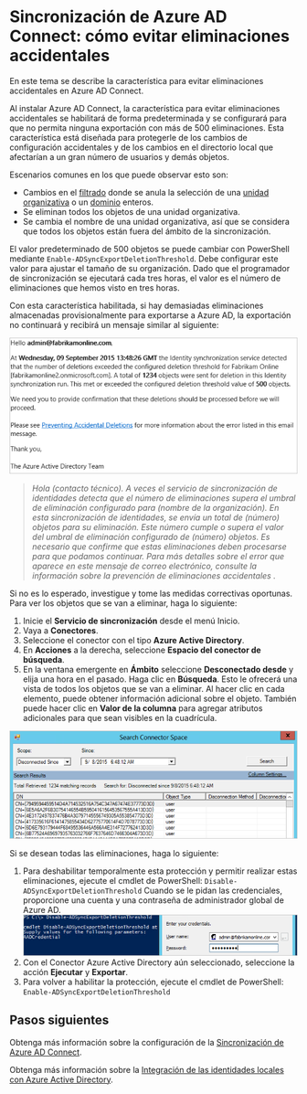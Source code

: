 <properties
   pageTitle="Sincronización de Azure Connect de AD: evitar eliminaciones accidentales | Microsoft Azure"
   description="En este tema se describe la característica para evitar eliminaciones accidentales en Azure AD Connect."
   services="active-directory"
   documentationCenter=""
   authors="AndKjell"
   manager="StevenPo"
   editor=""/>

<tags
   ms.service="active-directory"
   ms.devlang="na"
   ms.topic="article"
   ms.tgt_pltfrm="na"
   ms.workload="identity"
   ms.date="01/21/2016"
   ms.author="andkjell"/>

# Sincronización de Azure AD Connect: cómo evitar eliminaciones accidentales
En este tema se describe la característica para evitar eliminaciones accidentales en Azure AD Connect.

Al instalar Azure AD Connect, la característica para evitar eliminaciones accidentales se habilitará de forma predeterminada y se configurará para que no permita ninguna exportación con más de 500 eliminaciones. Esta característica está diseñada para protegerle de los cambios de configuración accidentales y de los cambios en el directorio local que afectarían a un gran número de usuarios y demás objetos.

Escenarios comunes en los que puede observar esto son:

- Cambios en el [filtrado](active-directory-aadconnectsync-configure-filtering.md) donde se anula la selección de una [unidad organizativa](active-directory-aadconnectsync-configure-filtering.md#organizational-unitbased-filtering) o un [dominio](active-directory-aadconnectsync-configure-filtering.md#domain-based-filtering) enteros.
- Se eliminan todos los objetos de una unidad organizativa.
- Se cambia el nombre de una unidad organizativa, así que se considera que todos los objetos están fuera del ámbito de la sincronización.

El valor predeterminado de 500 objetos se puede cambiar con PowerShell mediante `Enable-ADSyncExportDeletionThreshold`. Debe configurar este valor para ajustar el tamaño de su organización. Dado que el programador de sincronización se ejecutará cada tres horas, el valor es el número de eliminaciones que hemos visto en tres horas.

Con esta característica habilitada, si hay demasiadas eliminaciones almacenadas provisionalmente para exportarse a Azure AD, la exportación no continuará y recibirá un mensaje similar al siguiente:

![Evitar eliminaciones accidentales del correo electrónico](./media/active-directory-aadconnectsync-feature-prevent-accidental-deletes/email.png)

> *Hola (contacto técnico). A veces el servicio de sincronización de identidades detecta que el número de eliminaciones supera el umbral de eliminación configurado para (nombre de la organización). En esta sincronización de identidades, se envía un total de (número) objetos para su eliminación. Este número cumple o supera el valor del umbral de eliminación configurado de (número) objetos. Es necesario que confirme que estas eliminaciones deben procesarse para que podamos continuar. Para más detalles sobre el error que aparece en este mensaje de correo electrónico, consulte la información sobre la prevención de eliminaciones accidentales .*

Si no es lo esperado, investigue y tome las medidas correctivas oportunas. Para ver los objetos que se van a eliminar, haga lo siguiente:

1. Inicie el **Servicio de sincronización** desde el menú Inicio.
2. Vaya a **Conectores**.
3. Seleccione el conector con el tipo **Azure Active Directory**.
4. En **Acciones** a la derecha, seleccione **Espacio del conector de búsqueda**.
5. En la ventana emergente en **Ámbito** seleccione **Desconectado desde** y elija una hora en el pasado. Haga clic en **Búsqueda**. Esto le ofrecerá una vista de todos los objetos que se van a eliminar. Al hacer clic en cada elemento, puede obtener información adicional sobre el objeto. También puede hacer clic en **Valor de la columna** para agregar atributos adicionales para que sean visibles en la cuadrícula.

![Espacio del conector de búsqueda](./media/active-directory-aadconnectsync-feature-prevent-accidental-deletes/searchcs.png)

Si se desean todas las eliminaciones, haga lo siguiente:

1. Para deshabilitar temporalmente esta protección y permitir realizar estas eliminaciones, ejecute el cmdlet de PowerShell: `Disable-ADSyncExportDeletionThreshold` Cuando se le pidan las credenciales, proporcione una cuenta y una contraseña de administrador global de Azure AD. ![Credenciales](./media/active-directory-aadconnectsync-feature-prevent-accidental-deletes/credentials.png)
2. Con el Conector Azure Active Directory aún seleccionado, seleccione la acción **Ejecutar** y **Exportar**.
3. Para volver a habilitar la protección, ejecute el cmdlet de PowerShell: `Enable-ADSyncExportDeletionThreshold`

## Pasos siguientes
Obtenga más información sobre la configuración de la [Sincronización de Azure AD Connect](active-directory-aadconnectsync-whatis.md).

Obtenga más información sobre la [Integración de las identidades locales con Azure Active Directory](active-directory-aadconnect.md).

<!---HONumber=AcomDC_0128_2016-->